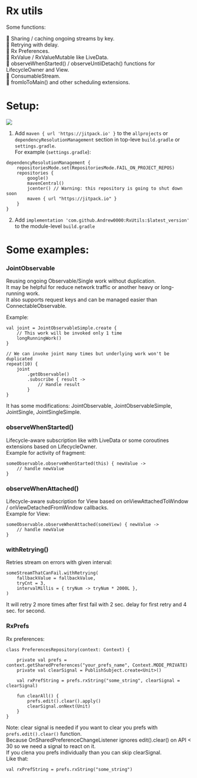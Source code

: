 # Rx utils  

Some functions:  

🔹 Sharing / caching ongoing streams by key.  
🔹 Retrying with delay.  
🔹 Rx Preferences.  
🔹 RxValue / RxValueMutable like LiveData.  
🔹 observeWhenStarted() / observeUntilDetach() functions for LifecycleOwner and View.  
🔹 ConsumableStream.   
🔹 fromIoToMain() and other scheduling extensions.  

# Setup:  

[![](https://jitpack.io/v/Andrew0000/RxUtils.svg)](https://jitpack.io/#Andrew0000/RxUtils)

1. Add `maven { url 'https://jitpack.io' }` to the `allprojects` or `dependencyResolutionManagement` section in top-leve `build.gradle` or `settings.gradle`.  
For example (`settings.gradle`):
```
dependencyResolutionManagement {
    repositoriesMode.set(RepositoriesMode.FAIL_ON_PROJECT_REPOS)
    repositories {
        google()
        mavenCentral()
        jcenter() // Warning: this repository is going to shut down soon
        maven { url "https://jitpack.io" }
    }
}
```
2. Add `implementation 'com.github.Andrew0000:RxUtils:$latest_version'` to the module-level `build.gradle`  

# Some examples:

### JointObservable  
Reusing ongoing Observable/Single work without duplication.  
It may be helpful for reduce network traffic or another heavy or long-running work.   
It also supports request keys and can be managed easier than ConnectableObservable.  

Example:  
```
val joint = JointObservableSimple.create { 
    // This work will be invoked only 1 time
    longRunningWork() 
}

// We can invoke joint many times but underlying work won't be duplicated
repeat(10) {
    joint
        .getObservable()
        .subscribe { result ->
            // Handle result
        }
}
```
It has some modifications: JointObservable, JointObservableSimple, JointSingle, JointSingleSimple.  

### observeWhenStarted()  
Lifecycle-aware subscription like with LiveData or some coroutines extensions based on LifecycleOwner.  
Example for activity of fragment:  
```
someObservable.observeWhenStarted(this) { newValue ->
    // handle newValue
}
```

### observeWhenAttached()  
Lifecycle-aware subscription for View based on onViewAttachedToWindow / onViewDetachedFromWindow callbacks.  
Example for View:  
```
someObservable.observeWhenAttached(someView) { newValue ->
    // handle newValue
}
```

### withRetrying()
Retries stream on errors with given interval:  
```
someStreamThatCanFail.withRetrying(
    fallbackValue = fallbackValue,
    tryCnt = 3,
    intervalMillis = { tryNum -> tryNum * 2000L },
)
```
It will retry 2 more times after first fail with 2 sec. delay for first retry and 4 sec. for second.

### RxPrefs
Rx preferences:  
```
class PreferencesRepository(context: Context) {

    private val prefs = context.getSharedPreferences("your_prefs_name", Context.MODE_PRIVATE)
    private val clearSignal = PublishSubject.create<Unit>()

    val rxPrefString = prefs.rxString("some_string", clearSignal = clearSignal)

    fun clearAll() {
        prefs.edit().clear().apply()
        clearSignal.onNext(Unit)
    }
}
```
Note: clear signal is needed if you want to clear you prefs with `prefs.edit().clear()` function.  
Because OnSharedPreferenceChangeListener ignores edit().clear() on API < 30 so we need a signal to react on it.  
If you clena you prefs individually than you can skip clearSignal.  
Like that:
```
val rxPrefString = prefs.rxString("some_string")
```

